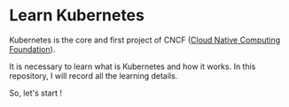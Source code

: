 # Learn Kubernetes

Kubernetes is the core and first project of CNCF ([Cloud Native Computing Foundation](https://www.cncf.io/)).

It is necessary to learn what is Kubernetes and how it works. In this repository, I will record all the learning details.

So, let's start !